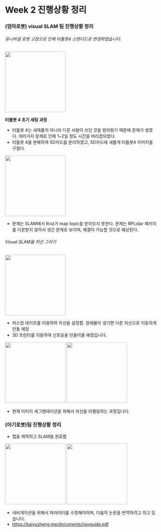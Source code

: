 # Week 2 진행상황 정리

### (엄마로봇) visual SLAM 팀 진행상황 정리
###### 유니버셜 로봇 고장으로 인해 터틀봇4 스텐다드로 변경하였습니다.
<img src="https://user-images.githubusercontent.com/110883172/222607940-bf58e156-51cd-44fc-8036-e3e701bce057.png" width="200" height="200">

__터블봇 4 초기 세팅 과정__
- 터틀봇 4는 새제품이 아니라 다른 사람이 쓰던 것을 받아왔기 때문에 문제가 생겼다. 여러가지 문제로 인해 1~2일 정도 시간을 버리겠되었다.
- 터틀봇 4를 분해하여 SD카드를 분리하였고, SD카드에 새롭게 터틀봇4 이미지를 구웠다.

<img src="https://user-images.githubusercontent.com/110883172/222608491-e54989c5-960f-4ae0-9fe3-086b3abe0f22.png" width="200" height="200">

- 문제는 SLAM에서 Rviz가 map topic을 받아오지 못한다. 문제는 RPLidar 패키지를 다운받지 않아서 생긴 문제로 보이며, 해결이 가능할 것으로 예상된다.


###### Visual SLAM을 차선 그리기
<img src="https://user-images.githubusercontent.com/110883172/222609300-fca8bed4-7943-40d4-b00c-97427d25b640.jpg" width="200" height="200">

- 마스킹 테이프를 이용하여 차선을 설정함. 장애물이 생기면 다른 차선으로 이동하게 만들 예정
- 3D 프린터를 이용하여 신호등을 만들어올 예정입니다.

<img src="https://user-images.githubusercontent.com/110883172/222610236-f901fb7c-0505-4708-9d19-e25219dcf50b.png" width="200" height="200">
<img src="https://user-images.githubusercontent.com/110883172/222610274-6fe050f2-ab0d-47f8-875a-9640e9b62dd9.png" width="200" height="200">

- 현재 이미지 세그멘테이션을 위해서 차선을 라벨링하는 과정입니다. 



### (아기로봇)팀 진행상황 정리
- 맵을 제작하고 SLAM을 완료함 
<img src="https://user-images.githubusercontent.com/110883172/222610405-d6b86d5b-40cb-4dfd-86ce-5054149a0a2b.png" width="200" height="200">
<img src="https://user-images.githubusercontent.com/110883172/222610526-0e419d2b-6439-4842-9fd6-ec0cef016cc0.png" width="200" height="200">

- 네비게이션을 위해서 파라미터를 수정해야하며, 다음의 논문을 번역하려고 하고 있습니다.
- https://kaiyuzheng.me/documents/navguide.pdf
